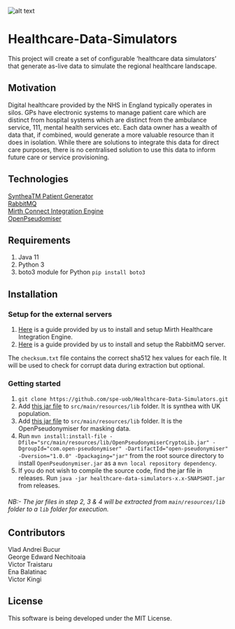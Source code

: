 ![alt text](https://github.com/spe-uob/Healthcare-Data-Simulators/blob/main/Documents/logo.png)
# Healthcare-Data-Simulators
This project will create a set of configurable ‘healthcare data simulators’ that generate as-live data
to simulate the regional healthcare landscape.

## Motivation
Digital healthcare provided by the NHS in England typically operates in silos. GPs have electronic systems to manage patient care which are distinct from hospital systems which are distinct from the ambulance service, 111, mental health services etc. Each data owner has a wealth of data that, if combined, would generate a more valuable resource than it does in isolation. While there are solutions to integrate this data for direct care purposes, there is no centralised solution to use this data to inform future care or service provisioning.

## Technologies
[SyntheaTM Patient Generator](https://github.com/synthetichealth/synthea)   
[RabbitMQ](https://www.rabbitmq.com)  
[Mirth Connect Integration Engine](https://www.nextgen.com/products-and-services/integration-engine) <br>
[OpenPseudomiser](https://www.openpseudonymiser.org/Default.aspx)

## Requirements 
1. Java 11
2. Python 3 
3. boto3 module for Python `pip install boto3`


## Installation

### Setup for the external servers
1. [Here](https://github.com/spe-uob/Healthcare-Data-Simulators/tree/main/Mirth%20NEXTGEN) is a guide provided by us to install and setup Mirth Healthcare Integration Engine.
2. [Here](https://github.com/spe-uob/Healthcare-Data-Simulators/tree/main/rabbitmq_server) is a guide provided by us to install and setup the RabbitMQ server.

The `checksum.txt` file contains the correct sha512 hex values for each file. It will be used to check for corrupt data during extraction but optional.

### Getting started
1. `git clone https://github.com/spe-uob/Healthcare-Data-Simulators.git`
2. Add [this jar file](https://uob-my.sharepoint.com/:u:/g/personal/ot19588_bristol_ac_uk/EUhcf-s5CxlImXKEL_qvIeMBdWifARyrv-qVU8s65zZ3iA?e=vobhgr) to `src/main/resources/lib` folder. It is synthea with UK population. 
3. Add [this jar file](https://drive.google.com/file/d/1Y9OZQ4a_qfeo_JcPhpMSdHuNEZydhAWq/view?usp=sharing) to `src/main/resources/lib` folder. It is the OpenPseudonymiser for masking data.
4. Run `mvn install:install-file -Dfile="src/main/resources/lib/OpenPseudonymiserCryptoLib.jar" -DgroupId="com.open-pseudonymiser" -DartifactId="open-pseudonymiser" -Dversion="1.0.0" -Dpackaging="jar"` from the root source directory to install `OpenPseudonymiser.jar` as a `mvn local repository dependency`.
4. If you do not wish to compile the source code, find the jar file
   in releases.
Run `java -jar healthcare-data-simulators-x.x-SNAPSHOT.jar` from releases.

###### NB:- The jar files in step 2, 3 & 4 will be extracted from `main/resources/lib` folder to a `lib` folder for execution.



## Contributors
Vlad Andrei Bucur  
George Edward Nechitoaia  
Victor Traistaru  
Ena Balatinac  
Victor Kingi

## License
This software is being developed under the MIT License.
